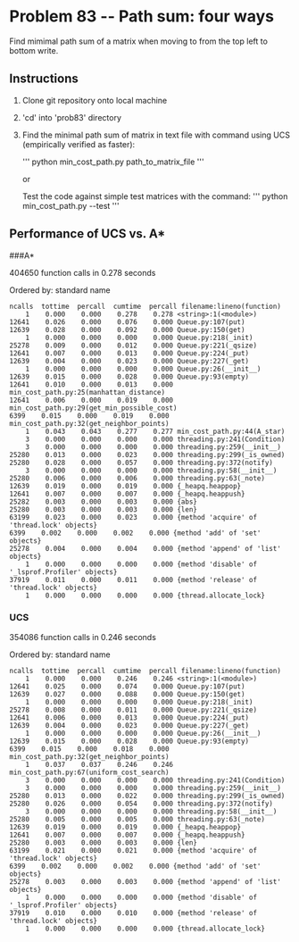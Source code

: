 # Problem 83 -- Path sum: four ways

Find mimimal path sum of a matrix when moving to from the top left to
bottom write.

## Instructions

1. Clone git repository onto local machine
2. 'cd' into 'prob83' directory
3. Find the minimal path sum of matrix in text file with command using UCS (empirically verified as faster):

    '''
    python min_cost_path.py path_to_matrix_file
    '''

    or

    Test the code against simple test matrices with the command:
    '''
    python min_cost_path.py --test
    '''
    
## Performance of UCS vs. A*

###A*

404650 function calls in 0.278 seconds

Ordered by: standard name

    ncalls  tottime  percall  cumtime  percall filename:lineno(function)
        1    0.000    0.000    0.278    0.278 <string>:1(<module>)
    12641    0.026    0.000    0.076    0.000 Queue.py:107(put)
    12639    0.028    0.000    0.092    0.000 Queue.py:150(get)
        1    0.000    0.000    0.000    0.000 Queue.py:218(_init)
    25278    0.009    0.000    0.012    0.000 Queue.py:221(_qsize)
    12641    0.007    0.000    0.013    0.000 Queue.py:224(_put)
    12639    0.004    0.000    0.023    0.000 Queue.py:227(_get)
        1    0.000    0.000    0.000    0.000 Queue.py:26(__init__)
    12639    0.015    0.000    0.028    0.000 Queue.py:93(empty)
    12641    0.010    0.000    0.013    0.000 min_cost_path.py:25(manhattan_distance)
    12641    0.006    0.000    0.019    0.000 min_cost_path.py:29(get_min_possible_cost)
    6399    0.015    0.000    0.019    0.000 min_cost_path.py:32(get_neighbor_points)
        1    0.043    0.043    0.277    0.277 min_cost_path.py:44(A_star)
        3    0.000    0.000    0.000    0.000 threading.py:241(Condition)
        3    0.000    0.000    0.000    0.000 threading.py:259(__init__)
    25280    0.013    0.000    0.023    0.000 threading.py:299(_is_owned)
    25280    0.028    0.000    0.057    0.000 threading.py:372(notify)
        3    0.000    0.000    0.000    0.000 threading.py:58(__init__)
    25280    0.006    0.000    0.006    0.000 threading.py:63(_note)
    12639    0.019    0.000    0.019    0.000 {_heapq.heappop}
    12641    0.007    0.000    0.007    0.000 {_heapq.heappush}
    25282    0.003    0.000    0.003    0.000 {abs}
    25280    0.003    0.000    0.003    0.000 {len}
    63199    0.023    0.000    0.023    0.000 {method 'acquire' of 'thread.lock' objects}
    6399    0.002    0.000    0.002    0.000 {method 'add' of 'set' objects}
    25278    0.004    0.000    0.004    0.000 {method 'append' of 'list' objects}
        1    0.000    0.000    0.000    0.000 {method 'disable' of '_lsprof.Profiler' objects}
    37919    0.011    0.000    0.011    0.000 {method 'release' of 'thread.lock' objects}
        1    0.000    0.000    0.000    0.000 {thread.allocate_lock}

### UCS

354086 function calls in 0.246 seconds

Ordered by: standard name

    ncalls  tottime  percall  cumtime  percall filename:lineno(function)
        1    0.000    0.000    0.246    0.246 <string>:1(<module>)
    12641    0.025    0.000    0.074    0.000 Queue.py:107(put)
    12639    0.027    0.000    0.088    0.000 Queue.py:150(get)
        1    0.000    0.000    0.000    0.000 Queue.py:218(_init)
    25278    0.008    0.000    0.011    0.000 Queue.py:221(_qsize)
    12641    0.006    0.000    0.013    0.000 Queue.py:224(_put)
    12639    0.004    0.000    0.023    0.000 Queue.py:227(_get)
        1    0.000    0.000    0.000    0.000 Queue.py:26(__init__)
    12639    0.015    0.000    0.028    0.000 Queue.py:93(empty)
    6399    0.015    0.000    0.018    0.000 min_cost_path.py:32(get_neighbor_points)
        1    0.037    0.037    0.246    0.246 min_cost_path.py:67(uniform_cost_search)
        3    0.000    0.000    0.000    0.000 threading.py:241(Condition)
        3    0.000    0.000    0.000    0.000 threading.py:259(__init__)
    25280    0.013    0.000    0.022    0.000 threading.py:299(_is_owned)
    25280    0.026    0.000    0.054    0.000 threading.py:372(notify)
        3    0.000    0.000    0.000    0.000 threading.py:58(__init__)
    25280    0.005    0.000    0.005    0.000 threading.py:63(_note)
    12639    0.019    0.000    0.019    0.000 {_heapq.heappop}
    12641    0.007    0.000    0.007    0.000 {_heapq.heappush}
    25280    0.003    0.000    0.003    0.000 {len}
    63199    0.021    0.000    0.021    0.000 {method 'acquire' of 'thread.lock' objects}
    6399    0.002    0.000    0.002    0.000 {method 'add' of 'set' objects}
    25278    0.003    0.000    0.003    0.000 {method 'append' of 'list' objects}
        1    0.000    0.000    0.000    0.000 {method 'disable' of '_lsprof.Profiler' objects}
    37919    0.010    0.000    0.010    0.000 {method 'release' of 'thread.lock' objects}
        1    0.000    0.000    0.000    0.000 {thread.allocate_lock}


